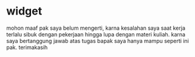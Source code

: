 # widget

mohon maaf pak saya belum mengerti, karna kesalahan saya saat kerja terlalu sibuk dengan pekerjaan hingga lupa dengan materi kuliah. karna saya bertanggung jawab atas tugas bapak saya hanya mampu seperti ini pak. terimakasih

